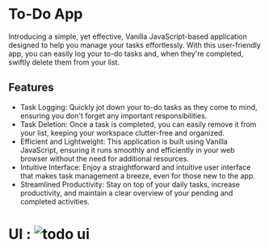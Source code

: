 
# To-Do App
Introducing a simple, yet effective, Vanilla JavaScript-based application designed to help you manage your tasks effortlessly. With this user-friendly app, you can easily log your to-do tasks and, when they're completed, swiftly delete them from your list.


## Features

- Task Logging: Quickly jot down your to-do tasks as they come to mind, ensuring you don't forget any important responsibilities.
- Task Deletion: Once a task is completed, you can easily remove it from your list, keeping your workspace clutter-free and organized.
- Efficient and Lightweight: This application is built using Vanilla JavaScript, ensuring it runs smoothly and efficiently in your web browser without the need for additional resources.
- Intuitive Interface: Enjoy a straightforward and intuitive user interface that makes task management a breeze, even for those new to the app.
- Streamlined Productivity: Stay on top of your daily tasks, increase productivity, and maintain a clear overview of your pending and completed activities.

 
# UI : ![todo ui](https://github.com/mohit-thakur09/ToDo-App/assets/82665617/307c6d7c-4818-4346-b86f-d2c13a893755)


